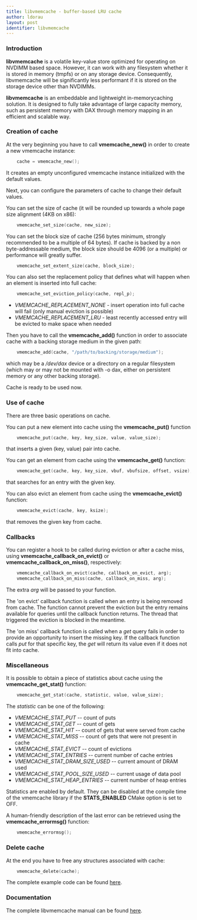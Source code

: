 ```yaml
---
title: libvmemcache - buffer-based LRU cache
author: ldorau
layout: post
identifier: libvmemcache
---
```


### Introduction

**libvmemcache** is a volatile key-value store optimized for operating on
NVDIMM based space. However, it can work with any filesystem whether it is
stored in memory (tmpfs) or on any storage device. Consequently, libvmemcache
will be significantly less performant if it is stored on the storage device
other than NVDIMMs.

**libvmemcache** is an embeddable and lightweight in-memorycaching solution.
It is designed to fully take advantage of large capacity memory,
such as persistent memory with DAX through memory mapping in an efficient
and scalable way.

### Creation of cache

At the very beginning you have to call **vmemcache_new()**
in order to create a new vmemcache instance:

```c
	cache = vmemcache_new();
```

It creates an empty unconfigured vmemcache instance initialized
with the default values.

Next, you can configure the parameters of cache to change
their default values.

You can set the size of cache (it will be rounded up towards
a whole page size alignment (4KB on x86):

```c
	vmemcache_set_size(cache, new_size);
```

You can set the block size of cache (256 bytes minimum,
strongly recommended to be a multiple of 64 bytes). If cache is backed
by a non byte-addressable medium, the block size should be 4096 (or a multiple)
or performance will greatly suffer.

```c
	vmemcache_set_extent_size(cache, block_size);
```

You can also set the replacement policy that defines what will happen
when an element is inserted into full cache:

```c
	vmemcache_set_eviction_policy(cache, repl_p);
```

- *VMEMCACHE_REPLACEMENT_NONE* - insert operation into full cache will fail
   (only manual eviction is possible)
- *VMEMCACHE_REPLACEMENT_LRU* - least recently accessed entry will be evicted
   to make space when needed

Then you have to call the **vmemcache_add()** function in order to associate
cache with a backing storage medium in the given path:

```c
	vmemcache_add(cache, "/path/to/backing/storage/medium");
```

which may be a */dev/dax* device or a directory on a regular filesystem
(which may or may not be mounted with -o dax, either on persistent memory
or any other backing storage).

Cache is ready to be used now.

### Use of cache

There are three basic operations on cache.

You can put a new element into cache using the **vmemcache_put()** function

```c
	vmemcache_put(cache, key, key_size, value, value_size);
```

that inserts a given (key, value) pair into cache.

You can get an element from cache using the **vmemcache_get()** function:

```c
	vmemcache_get(cache, key, key_size, vbuf, vbufsize, offset, vsize);
```

that searches for an entry with the given key.

You can also evict an element from cache using the **vmemcache_evict()**
function:

```c
	vmemcache_evict(cache, key, ksize);
```

that removes the given key from cache.

### Callbacks

You can register a hook to be called during eviction or after a cache miss,
using **vmemcache_callback_on_evict()** or **vmemcache_callback_on_miss()**,
respectively:

```c
	vmemcache_callback_on_evict(cache, callback_on_evict, arg);
	vmemcache_callback_on_miss(cache, callback_on_miss, arg);
```

The extra *arg* will be passed to your function.

The 'on evict' callback function is called when an entry is being removed from
cache. The function cannot prevent the eviction but the entry remains available
for queries until the callback function returns. The thread that triggered
the eviction is blocked in the meantime.

The 'on miss' callback function is called when a *get* query fails in order to
provide an opportunity to insert the missing key. If the callback function
calls *put* for that specific key, the *get* will return its value even
if it does not fit into cache.

### Miscellaneous

It is possible to obtain a piece of statistics about cache
using the **vmemcache_get_stat()** function:

```c
	vmemcache_get_stat(cache, statistic, value, value_size);
```

The *statistic* can be one of the following:

- *VMEMCACHE_STAT_PUT* -- count of puts
- *VMEMCACHE_STAT_GET* -- count of gets
- *VMEMCACHE_STAT_HIT* -- count of gets that were served from cache
- *VMEMCACHE_STAT_MISS* -- count of gets that were not present in cache
- *VMEMCACHE_STAT_EVICT* -- count of evictions
- *VMEMCACHE_STAT_ENTRIES* -- current number of cache entries
- *VMEMCACHE_STAT_DRAM_SIZE_USED* -- current amount of DRAM used
- *VMEMCACHE_STAT_POOL_SIZE_USED* -- current usage of data pool
- *VMEMCACHE_STAT_HEAP_ENTRIES* -- current number of heap entries

Statistics are enabled by default. They can be disabled at the compile time
of the vmemcache library if the **STATS_ENABLED** CMake option is set to OFF.

A human-friendly description of the last error can be retrieved using
the **vmemcache_errormsg()** function:

```c
	vmemcache_errormsg();
```


### Delete cache

At the end you have to free any structures associated with cache:

```c
	vmemcache_delete(cache);
```

The complete example code can be found
[here](https://github.com/pmem/vmemcache/blob/master/tests/example.c).

### Documentation

The complete libvmemcache manual can be found
[here](https://pmem.io/vmemcache/manpages/master/vmemcache.3.html).
